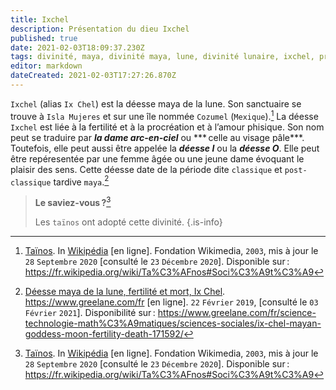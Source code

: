 ```yaml
---
title: Ixchel
description: Présentation du dieu Ixchel
published: true
date: 2021-02-03T18:09:37.230Z
tags: divinité, maya, divinité maya, lune, divinité lunaire, ixchel, projection divine, divinité de la lune, déesse, déesse maya, déesse ixchel
editor: markdown
dateCreated: 2021-02-03T17:27:26.870Z
---
```


`Ixchel` (alias `Ix Chel`) est la déesse maya de la lune. Son sanctuaire se trouve à `Isla Mujeres` et sur une île nommée `Cozumel` (`Mexique`).[^10]
La déesse `Ixchel` est liée à la fertilité et à la procréation et à l’amour phisique. Son nom peut se traduire par ***la dame arc-en-ciel*** ou *** celle au visage pâle***. Toutefois, elle peut aussi être appelée la ***déesse I*** ou la ***déesse O***. Elle peut être repéresentée par une femme âgée ou une jeune dame évoquant le plaisir des sens.
Cette déesse date de la période dite `classique` et `post-classique` tardive `maya`.[^1]

> **Le saviez-vous ?**[^10]
>
> Les `taïnos` ont adopté cette divinité.
{.is-info}

[^1]: [Déesse maya de la lune, fertilité et mort, Ix Chel](https://www.greelane.com/fr/science-technologie-math%C3%A9matiques/sciences-sociales/ix-chel-mayan-goddess-moon-fertility-death-171592/). https://www.greelane.com/fr [en ligne]. `22` `Février` `2019`, [consulté le `03` `Février` `2021`]. Disponibilité sur : https://www.greelane.com/fr/science-technologie-math%C3%A9matiques/sciences-sociales/ix-chel-mayan-goddess-moon-fertility-death-171592/

[^10]: [Taïnos](https://fr.wikipedia.org/wiki/Ta%C3%AFnos#Soci%C3%A9t%C3%A9). In [Wikipédia](https://wikipedia.org) [en ligne]. Fondation Wikimedia, `2003`, mis à jour le `28` `Septembre` `2020` [consulté le `23` `Décembre` `2020`]. Disponible sur : https://fr.wikipedia.org/wiki/Ta%C3%AFnos#Soci%C3%A9t%C3%A9